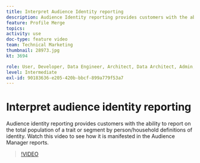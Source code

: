 ```yaml
---
title: Interpret Audience Identity reporting
description: Audience Identity reporting provides customers with the ability to report on the total population of a trait or segment by person/household definitions of identity. Watch this video to see how it is manifested in the Audience Manager reports.
feature: Profile Merge
topics: 
activity: use
doc-type: feature video
team: Technical Marketing
thumbnail: 28973.jpg
kt: 3694

role: User, Developer, Data Engineer, Architect, Data Architect, Admin, Leader
level: Intermediate
exl-id: 90183636-e205-420b-bbcf-899a779f53a7
---
```

# Interpret audience identity reporting

Audience identity reporting provides customers with the ability to report on the total population of a trait or segment by person/household definitions of identity. Watch this video to see how it is manifested in the Audience Manager reports.

>[!VIDEO](https://video.tv.adobe.com/v/28973/?quality=12)
